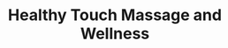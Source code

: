 ---
title: "Healthy Touch Massage and Wellness"
url: /minneapolis/healthy-touch-massage-and-wellness/
shop: massage
---